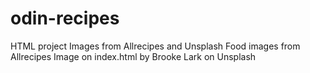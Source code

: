# odin-recipes
HTML project
Images from Allrecipes and Unsplash
Food images from Allrecipes
Image on index.html by Brooke Lark on Unsplash
